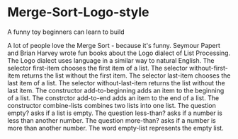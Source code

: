 # Merge-Sort-Logo-style
A funny toy beginners can learn to build

A lot of people love the Merge Sort - because it's funny.
Seymour Papert and Brian Harvey wrote fun books about the Logo dialect of List Processing.
The Logo dialect uses language in a similar way to natural English.
The selector first-item chooses the first item of a list.
The selector without-first-item returns the list without the first item.
The selector last-item chooses the last item of a list.
The selector without-last-item returns the list without the last item.
The constructor add-to-beginning adds an item to the beginning of a list.
The constrctor add-to-end adds an item to the end of a list.
The constructor combine-lists combines two lists into one list.
The question empty? asks if a list is empty.
The question less-than? asks if a number is less than another number.
The question more-than? asks if a number is more than another number.
The word empty-list represents the empty list.
